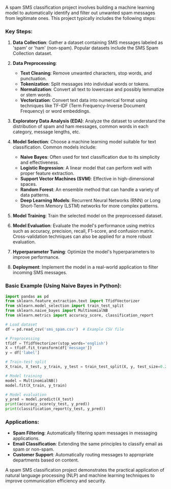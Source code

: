 A spam SMS classification project involves building a machine learning model to automatically identify and filter out unwanted spam messages from legitimate ones. This project typically includes the following steps:

### Key Steps:
1. **Data Collection**: Gather a dataset containing SMS messages labeled as 'spam' or 'ham' (non-spam). Popular datasets include the SMS Spam Collection dataset.

2. **Data Preprocessing**:
   - **Text Cleaning**: Remove unwanted characters, stop words, and punctuation.
   - **Tokenization**: Split messages into individual words or tokens.
   - **Normalization**: Convert all text to lowercase and possibly lemmatize or stem words.
   - **Vectorization**: Convert text data into numerical format using techniques like TF-IDF (Term Frequency-Inverse Document Frequency) or word embeddings.

3. **Exploratory Data Analysis (EDA)**: Analyze the dataset to understand the distribution of spam and ham messages, common words in each category, message lengths, etc.

4. **Model Selection**: Choose a machine learning model suitable for text classification. Common models include:
   - **Naive Bayes**: Often used for text classification due to its simplicity and effectiveness.
   - **Logistic Regression**: A linear model that can perform well with proper feature extraction.
   - **Support Vector Machines (SVM)**: Effective in high-dimensional spaces.
   - **Random Forest**: An ensemble method that can handle a variety of data patterns.
   - **Deep Learning Models**: Recurrent Neural Networks (RNN) or Long Short-Term Memory (LSTM) networks for more complex patterns.

5. **Model Training**: Train the selected model on the preprocessed dataset.

6. **Model Evaluation**: Evaluate the model's performance using metrics such as accuracy, precision, recall, F1-score, and confusion matrix. Cross-validation techniques can also be applied for a more robust evaluation.

7. **Hyperparameter Tuning**: Optimize the model's hyperparameters to improve performance.

8. **Deployment**: Implement the model in a real-world application to filter incoming SMS messages.

### Basic Example (Using Naive Bayes in Python):
```python
import pandas as pd
from sklearn.feature_extraction.text import TfidfVectorizer
from sklearn.model_selection import train_test_split
from sklearn.naive_bayes import MultinomialNB
from sklearn.metrics import accuracy_score, classification_report

# Load dataset
df = pd.read_csv('sms_spam.csv')  # Example CSV file

# Preprocessing
tfidf = TfidfVectorizer(stop_words='english')
X = tfidf.fit_transform(df['message'])
y = df['label']

# Train-test split
X_train, X_test, y_train, y_test = train_test_split(X, y, test_size=0.2, random_state=42)

# Model training
model = MultinomialNB()
model.fit(X_train, y_train)

# Model evaluation
y_pred = model.predict(X_test)
print(accuracy_score(y_test, y_pred))
print(classification_report(y_test, y_pred))
```

### Applications:
- **Spam Filtering**: Automatically filtering spam messages in messaging applications.
- **Email Classification**: Extending the same principles to classify email as spam or non-spam.
- **Customer Support**: Automatically routing messages to appropriate departments based on content.

A spam SMS classification project demonstrates the practical application of natural language processing (NLP) and machine learning techniques to improve communication efficiency and security.
